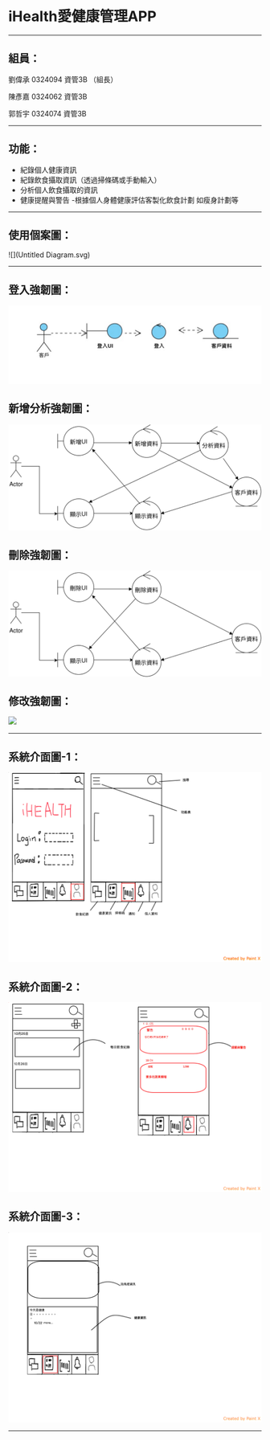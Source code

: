 
# iHealth愛健康管理APP 



---


## 組員：

劉偉承 0324094 資管3B （組長）

陳彥嘉 0324062 資管3B

郭哲宇 0324074 資管3B



---




## 功能：


- 紀錄個人健康資訊
- 紀錄飲食攝取資訊（透過掃條碼或手動輸入）
- 分析個人飲食攝取的資訊
- 健康提醒與警告
-根據個人身體健康評估客製化飲食計劃 如瘦身計劃等



---



## 使用個案圖：

![](Untitled Diagram.svg)

---     
## 登入強韌圖：
![](login.svg)
## 新增分析強韌圖：

![](insert.svg)
## 刪除強韌圖：
![](delete.svg)
## 修改強韌圖：
![](edit.png)


---

## 系統介面圖-1：


![系統示意圖](/p1.png)
## 系統介面圖-2：
![系統示意圖](/p2.png)
## 系統介面圖-3：
![系統示意圖](/p3.png)

---